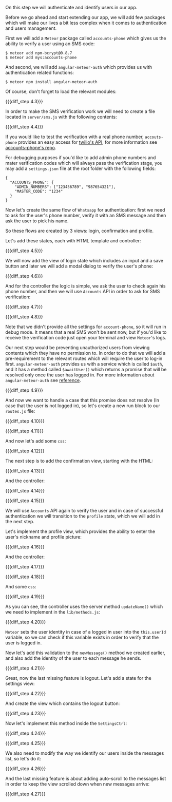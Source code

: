 On this step we will authenticate and identify users in our app.

Before we go ahead and start extending our app, we will add few packages which will make our lives a bit less complex when it comes to authentication and users management.

First we will add a `Meteor` package called `accounts-phone` which gives us the ability to verify a user using an SMS code:

    $ meteor add npm-bcrypt@0.8.7
    $ meteor add mys:accounts-phone

And second, we will add `angular-meteor-auth` which provides us with authentication related functions:

    $ meteor npm install angular-meteor-auth

Of course, don't forget to load the relevant modules:

{{{diff_step 4.3}}}

In order to make the SMS verification work we will need to create a file located in `server/sms.js` with the following contents:

{{{diff_step 4.4}}}

If you would like to test the verification with a real phone number, `accouts-phone` provides an easy access for [twilio's API](https://www.twilio.com/), for more information see [accounts-phone's repo](https://github.com/okland/accounts-phone).

For debugging purposes if you'd like to add admin phone numbers and mater verification codes which will always pass the verification stage, you may add a `settings.json` file at the root folder with the following fields:

    {
      "ACCOUNTS_PHONE": {
        "ADMIN_NUMBERS": ["123456789", "987654321"],
        "MASTER_CODE": "1234"
      }
    }

Now let's create the same flow of `Whatsapp` for authentication: first we need to ask for the user's phone number, verify it with an SMS message and then ask the user to pick his name.

So these flows are created by 3 views: login, confirmation and profile.

Let's add these states, each with HTML template and controller:

{{{diff_step 4.5}}}

We will now add the view of login state which includes an input and a save button and later we will add a modal dialog to verify the user's phone:

{{{diff_step 4.6}}}

And for the controller the logic is simple, we ask the user to check again his phone number, and then we will use `Accounts` API in order to ask for SMS verification:

{{{diff_step 4.7}}}

{{{diff_step 4.8}}}

Note that we didn't provide all the settings for `account-phone`, so it will run in debug mode. It means that a real SMS won't be sent now, but if you'd like to receive the verification code just open your terminal and view `Meteor`'s logs.

Our next step would be preventing unauthorized users from viewing contents which they have no permission to. In order to do that we will add a pre-requirement to the relevant routes which will require the user to log-in first. `angular-meteor-auth` provides us with a service which is called `$auth`, and it has a method called `$awaitUser()` which returns a promise that will be resolved only once the user has logged in. For more information about `angular-meteor-auth` see [reference](/api/angular-meteor/1.3.6/auth).

{{{diff_step 4.9}}}

And now we want to handle a case that this promise does not resolve (In case that the user is not logged in), so let's create a new run block to our `routes.js` file:

{{{diff_step 4.10}}}

{{{diff_step 4.11}}}

And now let's add some `css`:

{{{diff_step 4.12}}}

The next step is to add the confirmation view, starting with the HTML:

{{{diff_step 4.13}}}

And the controller:

{{{diff_step 4.14}}}

{{{diff_step 4.15}}}

We will use `Accounts` API again to verify the user and in case of successful authentication we will transition to the `profile` state, which we will add in the next step.

Let's implement the profile view, which provides the ability to enter the user's nickname and profile picture:

{{{diff_step 4.16}}}

And the controller:

{{{diff_step 4.17}}}

{{{diff_step 4.18}}}

And some `css`:

{{{diff_step 4.19}}}

As you can see, the controller uses the server method `updateName()` which we need to implement in the `lib/methods.js`:

{{{diff_step 4.20}}}

`Meteor` sets the user identity in case of a logged in user into the `this.userId` variable, so we can check if this variable exists in order to verify that the user is logged in.

Now let's add this validation to the `newMessage()` method we created earlier, and also add the identity of the user to each message he sends.

{{{diff_step 4.21}}}

Great, now the last missing feature is logout. Let's add a state for the settings view:

{{{diff_step 4.22}}}

And create the view which contains the logout button:

{{{diff_step 4.23}}}

Now let's implement this method inside the `SettingsCtrl`:

{{{diff_step 4.24}}}

{{{diff_step 4.25}}}


We also need to modify the way we identify our users inside the messages list, so let's do it:

{{{diff_step 4.26}}}

And the last missing feature is about adding auto-scroll to the messages list in order to keep the view scrolled down when new messages arrive:

{{{diff_step 4.27}}}
